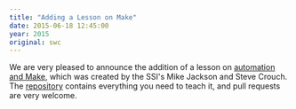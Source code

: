```yaml
---
title: "Adding a Lesson on Make"
date: 2015-06-18 12:45:00
year: 2015
original: swc
---
```

<p>
  We are very pleased to announce the addition of a lesson on
  <a href="{{site.github_io_url}}/make-novice">automation and Make</a>,
  which was created by the SSI's Mike Jackson and Steve Crouch.
  The <a href="{{site.github_url}}/make-novice">repository</a> contains everything you need to teach it,
  and pull requests are very welcome.
</p>

